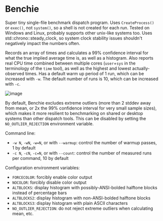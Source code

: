 # Benchie
Super tiny single-file benchmark dispatch program. Uses `CreateProcess()` or `exec()`, not `system()`, so a shell is not created for each run. Tested on Windows and Linux, probably supports other unix-like systems too. Uses std::chrono::steady_clock, so system clock stability issues shouldn't negatively impact the numbers often.

Records an array of times and calculates a 99% confidence interval for what the true implied average time is, as well as a histogram. Also reports real CPU time combined between multiple cores (`user`+`sys` in the terminology of the `time` tool), as well as the highest and lowest actually-observed times. Has a default warm up period of 1 run, which can be increased with `-w`. The default number of runs is 10, which can be increased with `-c`.

![image](https://github.com/user-attachments/assets/88ca125a-0fce-4856-8939-917e6f0f716e)

By default, Benchie excludes extreme outliers (more than 2 stddev away from mean, or 2x the 99% confidence interval for very small sample sizes), which makes it more resilient to benchmarking on shared or desktop systems than other dispatch tools. This can be disabled by setting the `NO_OUTLIER_REJECTION` environment variable.

Command line:
- `-w N`, `-wN`, `-w=N`, or with `--warmup`: control the number of warmup passes, 1 by default
- `-c N`, `-cN`, `-c=N`, or with `--count`: control the number of measured runs per command, 10 by default

Configuration environment variables:

- `FORCECOLOR`: forcibly enable color output
- `NOCOLOR`: forcibly disable color output
- `ALTBLOCKS`: display histogram with possibly-ANSI-bolded halftone blocks instead of percentage bars
- `ALTBLOCKS2`: display histogram with non-ANSI-bolded halftone blocks
- `ALTBLOCKS3`: display histogram with plain ASCII characters
- `NO_OUTLIER_REJECTION`: do not reject extreme outliers when calculating mean, etc.
